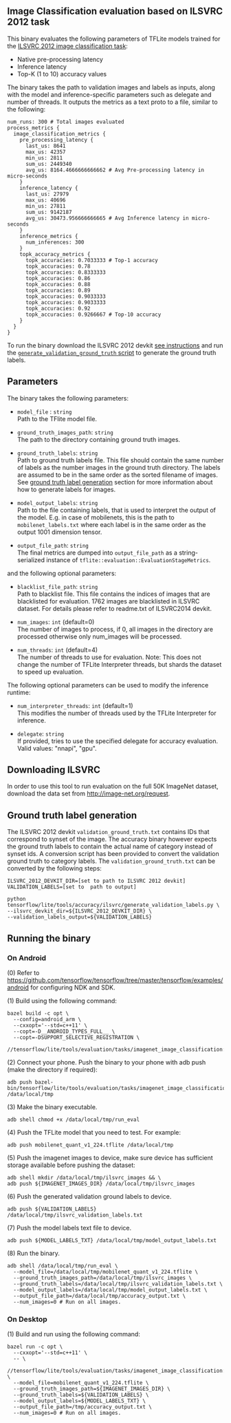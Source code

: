 ## Image Classification evaluation based on ILSVRC 2012 task

This binary evaluates the following parameters of TFLite models trained for the
[ILSVRC 2012 image classification task](http://www.image-net.org/challenges/LSVRC/2012/):

*   Native pre-processing latency
*   Inference latency
*   Top-K (1 to 10) accuracy values

The binary takes the path to validation images and labels as inputs, along with
the model and inference-specific parameters such as delegate and number of
threads. It outputs the metrics as a text proto to a file, similar to the
following:

```
num_runs: 300 # Total images evaluated
process_metrics {
  image_classification_metrics {
    pre_processing_latency {
      last_us: 8641
      max_us: 42357
      min_us: 2811
      sum_us: 2449340
      avg_us: 8164.4666666666662 # Avg Pre-processing latency in micro-seconds
    }
    inference_latency {
      last_us: 27979
      max_us: 40696
      min_us: 27811
      sum_us: 9142187
      avg_us: 30473.956666666665 # Avg Inference latency in micro-seconds
    }
    inference_metrics {
      num_inferences: 300
    }
    topk_accuracy_metrics {
      topk_accuracies: 0.7033333 # Top-1 accuracy
      topk_accuracies: 0.78
      topk_accuracies: 0.8333333
      topk_accuracies: 0.86
      topk_accuracies: 0.88
      topk_accuracies: 0.89
      topk_accuracies: 0.9033333
      topk_accuracies: 0.9033333
      topk_accuracies: 0.92
      topk_accuracies: 0.9266667 # Top-10 accuracy
    }
  }
}
```

To run the binary download the ILSVRC 2012 devkit
[see instructions](#downloading-ilsvrc) and run the
[`generate_validation_ground_truth` script](#ground-truth-label-generation) to
generate the ground truth labels.

## Parameters

The binary takes the following parameters:

*   `model_file` : `string` \
    Path to the TFlite model file.

*   `ground_truth_images_path`: `string` \
    The path to the directory containing ground truth images.

*   `ground_truth_labels`: `string` \
    Path to ground truth labels file. This file should contain the same number
    of labels as the number images in the ground truth directory. The labels are
    assumed to be in the same order as the sorted filename of images. See
    [ground truth label generation](#ground-truth-label-generation) section for
    more information about how to generate labels for images.

*   `model_output_labels`: `string` \
    Path to the file containing labels, that is used to interpret the output of
    the model. E.g. in case of mobilenets, this is the path to
    `mobilenet_labels.txt` where each label is in the same order as the output
    1001 dimension tensor.

*   `output_file_path`: `string` \
    The final metrics are dumped into `output_file_path` as a string-serialized
    instance of `tflite::evaluation::EvaluationStageMetrics`.

and the following optional parameters:

*   `blacklist_file_path`: `string` \
    Path to blacklist file. This file contains the indices of images that are
    blacklisted for evaluation. 1762 images are blacklisted in ILSVRC dataset.
    For details please refer to readme.txt of ILSVRC2014 devkit.

*   `num_images`: `int` (default=0) \
    The number of images to process, if 0, all images in the directory are
    processed otherwise only num_images will be processed.

*   `num_threads`: `int` (default=4) \
    The number of threads to use for evaluation. Note: This does not change the
    number of TFLite Interpreter threads, but shards the dataset to speed up
    evaluation.

The following optional parameters can be used to modify the inference runtime:

*   `num_interpreter_threads`: `int` (default=1) \
    This modifies the number of threads used by the TFLite Interpreter for
    inference.

*   `delegate`: `string` \
    If provided, tries to use the specified delegate for accuracy evaluation.
    Valid values: "nnapi", "gpu".

## Downloading ILSVRC

In order to use this tool to run evaluation on the full 50K ImageNet dataset,
download the data set from http://image-net.org/request.

## Ground truth label generation

The ILSVRC 2012 devkit `validation_ground_truth.txt` contains IDs that
correspond to synset of the image. The accuracy binary however expects the
ground truth labels to contain the actual name of category instead of synset
ids. A conversion script has been provided to convert the validation ground
truth to category labels. The `validation_ground_truth.txt` can be converted by
the following steps:

```
ILSVRC_2012_DEVKIT_DIR=[set to path to ILSVRC 2012 devkit]
VALIDATION_LABELS=[set to  path to output]

python tensorflow/lite/tools/accuracy/ilsvrc/generate_validation_labels.py \
--ilsvrc_devkit_dir=${ILSVRC_2012_DEVKIT_DIR} \
--validation_labels_output=${VALIDATION_LABELS}
```

## Running the binary

### On Android

(0) Refer to
https://github.com/tensorflow/tensorflow/tree/master/tensorflow/examples/android
for configuring NDK and SDK.

(1) Build using the following command:

```
bazel build -c opt \
  --config=android_arm \
  --cxxopt='--std=c++11' \
  --copt=-D__ANDROID_TYPES_FULL__ \
  --copt=-DSUPPORT_SELECTIVE_REGISTRATION \
  //tensorflow/lite/tools/evaluation/tasks/imagenet_image_classification:run_eval
```

(2) Connect your phone. Push the binary to your phone with adb push (make the
directory if required):

```
adb push bazel-bin/tensorflow/lite/tools/evaluation/tasks/imagenet_image_classification/run_eval /data/local/tmp
```

(3) Make the binary executable.

```
adb shell chmod +x /data/local/tmp/run_eval
```

(4) Push the TFLite model that you need to test. For example:

```
adb push mobilenet_quant_v1_224.tflite /data/local/tmp
```

(5) Push the imagenet images to device, make sure device has sufficient storage
available before pushing the dataset:

```
adb shell mkdir /data/local/tmp/ilsvrc_images && \
adb push ${IMAGENET_IMAGES_DIR} /data/local/tmp/ilsvrc_images
```

(6) Push the generated validation ground labels to device.

```
adb push ${VALIDATION_LABELS} /data/local/tmp/ilsvrc_validation_labels.txt
```

(7) Push the model labels text file to device.

```
adb push ${MODEL_LABELS_TXT} /data/local/tmp/model_output_labels.txt
```

(8) Run the binary.

```
adb shell /data/local/tmp/run_eval \
  --model_file=/data/local/tmp/mobilenet_quant_v1_224.tflite \
  --ground_truth_images_path=/data/local/tmp/ilsvrc_images \
  --ground_truth_labels=/data/local/tmp/ilsvrc_validation_labels.txt \
  --model_output_labels=/data/local/tmp/model_output_labels.txt \
  --output_file_path=/data/local/tmp/accuracy_output.txt \
  --num_images=0 # Run on all images.
```

### On Desktop

(1) Build and run using the following command:

```
bazel run -c opt \
  --cxxopt='--std=c++11' \
  -- \
  //tensorflow/lite/tools/evaluation/tasks/imagenet_image_classification:run_eval \
  --model_file=mobilenet_quant_v1_224.tflite \
  --ground_truth_images_path=${IMAGENET_IMAGES_DIR} \
  --ground_truth_labels=${VALIDATION_LABELS} \
  --model_output_labels=${MODEL_LABELS_TXT} \
  --output_file_path=/tmp/accuracy_output.txt \
  --num_images=0 # Run on all images.
```
